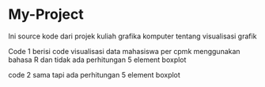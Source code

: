# My-Project
Ini source kode dari projek kuliah grafika komputer tentang visualisasi grafik

Code 1 berisi code visualisasi data mahasiswa per cpmk menggunakan bahasa R dan tidak ada perhitungan 5 element boxplot


code 2 sama tapi ada perhitungan 5 element boxplot
